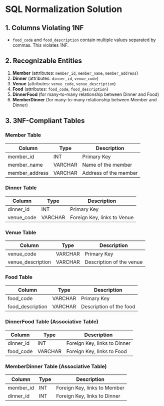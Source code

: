 # SQL Normalization Solution

## 1. Columns Violating 1NF

- `food_code` and `food_description` contain multiple values separated by commas. This violates 1NF.

## 2. Recognizable Entities

1. **Member** (attributes: `member_id`, `member_name`, `member_address`)
2. **Dinner** (attributes: `dinner_id`, `venue_code`)
3. **Venue** (attributes: `venue_code`, `venue_description`)
4. **Food** (attributes: `food_code`, `food_description`)
5. **DinnerFood** (for many-to-many relationship between Dinner and Food)
6. **MemberDinner** (for many-to-many relationship between Member and Dinner)

## 3. 3NF-Compliant Tables

### Member Table

| Column         | Type    | Description           |
| -------------- | ------- | --------------------- |
| member_id      | INT     | Primary Key           |
| member_name    | VARCHAR | Name of the member    |
| member_address | VARCHAR | Address of the member |

### Dinner Table

| Column     | Type    | Description                 |
| ---------- | ------- | --------------------------- |
| dinner_id  | INT     | Primary Key                 |
| venue_code | VARCHAR | Foreign Key, links to Venue |

### Venue Table

| Column            | Type    | Description              |
| ----------------- | ------- | ------------------------ |
| venue_code        | VARCHAR | Primary Key              |
| venue_description | VARCHAR | Description of the venue |

### Food Table

| Column           | Type    | Description             |
| ---------------- | ------- | ----------------------- |
| food_code        | VARCHAR | Primary Key             |
| food_description | VARCHAR | Description of the food |

### DinnerFood Table (Associative Table)

| Column    | Type    | Description                  |
| --------- | ------- | ---------------------------- |
| dinner_id | INT     | Foreign Key, links to Dinner |
| food_code | VARCHAR | Foreign Key, links to Food   |

### MemberDinner Table (Associative Table)

| Column    | Type | Description                  |
| --------- | ---- | ---------------------------- |
| member_id | INT  | Foreign Key, links to Member |
| dinner_id | INT  | Foreign Key, links to Dinner |
